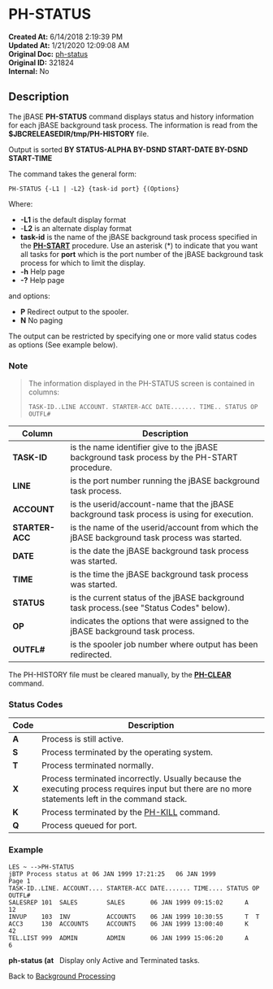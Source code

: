 # PH-STATUS

**Created At:** 6/14/2018 2:19:39 PM  
**Updated At:** 1/21/2020 12:09:08 AM  
**Original Doc:** [ph-status](https://docs.jbase.com/46465-background-processing/ph-status)  
**Original ID:** 321824  
**Internal:** No  

## Description

The jBASE **PH-STATUS** command displays status and history information for each jBASE background task process. The information is read from the **$JBCRELEASEDIR/tmp/PH-HISTORY** file.

Output is sorted **BY STATUS-ALPHA BY-DSND START-DATE BY-DSND START-TIME**

The command takes the general form:

```
PH-STATUS {-L1 | -L2} {task-id port} {(Options}
```

Where:

- **-L1** is the default display format
- -**L2** is an alternate display format
- **task-id** is the name of the jBASE background task process specified in the [**PH-START**](./../ph-start) procedure. Use an asterisk (\*) to indicate that you want all tasks for **port** which is the port number of the jBASE background task process for which to limit the display.
- **-h** Help page
- **-?** Help page

and options:

- **P** Redirect output to the spooler.
- **N** No paging

The output can be restricted by specifying one or more valid status codes as options (See example below).

### Note

> The information displayed in the PH-STATUS screen is contained in columns:
>
> ```
> TASK-ID..LINE ACCOUNT. STARTER-ACC DATE....... TIME.. STATUS OP OUTFL#
> ```

| Column | Description |
| --- | --- |
| **TASK-ID** | is the name identifier give to the jBASE background task process by the PH-START procedure. |
| **LINE** | is the port number running the jBASE background task process. |
| **ACCOUNT** | is the userid/account-name that the jBASE background task process is using for execution. |
| **STARTER-ACC** | is the name of the userid/account from which the jBASE background task process was started. |
| **DATE** | is the date the jBASE background task process was started. |
| **TIME** | is the time the jBASE background task process was started. |
| **STATUS** | is the current status of the jBASE background task process.(see "Status Codes" below). |
| **OP** | indicates the options that were assigned to the jBASE background task process. |
| **OUTFL#** | is the spooler job number where output has been redirected. |

The PH-HISTORY file must be cleared manually, by the [**PH-CLEAR**](./../ph-clear) command.

### Status Codes

| Code | Description |
| --- | --- |
| **A** | Process is still active. |
| **S** | Process terminated by the operating system. |
| **T** | Process terminated normally. |
| **X** | Process terminated incorrectly. Usually because the executing process requires input but there are no more statements left in the command stack. |
| **K** | Process terminated by the [PH-KILL](./../ph-kill) command. |
| **Q** | Process queued for port. |

### Example

```
LES ~ -->PH-STATUS
jBTP Process status at 06 JAN 1999 17:21:25   06 JAN 1999            Page 1
TASK-ID..LINE. ACCOUNT.... STARTER-ACC DATE....... TIME.... STATUS OP OUTFL#
SALESREP 101  SALES        SALES       06 JAN 1999 09:15:02      A        12
INVUP    103  INV          ACCOUNTS    06 JAN 1999 10:30:55      T  T
ACC3     130  ACCOUNTS     ACCOUNTS    06 JAN 1999 13:00:40      K        42
TEL.LIST 999  ADMIN        ADMIN       06 JAN 1999 15:06:20      A         6
```

**ph-status (at**   Display only Active and Terminated tasks.

Back to [Background Processing](./../README.md)
